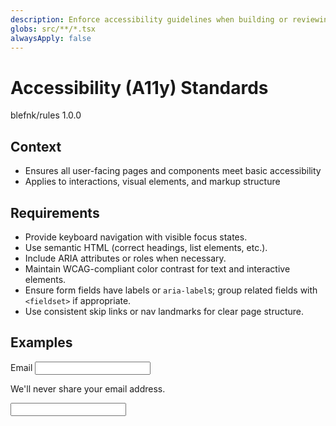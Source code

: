 ```yaml
---
description: Enforce accessibility guidelines when building or reviewing UI to ensure inclusive user experiences
globs: src/**/*.tsx
alwaysApply: false
---
```


# Accessibility (A11y) Standards

<author>blefnk/rules</author>
<version>1.0.0</version>

## Context

- Ensures all user-facing pages and components meet basic accessibility
- Applies to interactions, visual elements, and markup structure

## Requirements

- Provide keyboard navigation with visible focus states.
- Use semantic HTML (correct headings, list elements, etc.).
- Include ARIA attributes or roles when necessary.
- Maintain WCAG-compliant color contrast for text and interactive elements.
- Ensure form fields have labels or `aria-label`s; group related fields with `<fieldset>` if appropriate.
- Use consistent skip links or nav landmarks for clear page structure.

## Examples

<example>
  <!-- Properly labeled input with helper text -->
  <label for="email">Email</label>
  <input type="email" id="email" aria-describedby="email-helper"/>
  <p id="email-helper">We'll never share your email address.</p>
</example>

<example type="invalid">
  <!-- Missing label and no ARIA attributes -->
  <input type="text"/>
</example>
